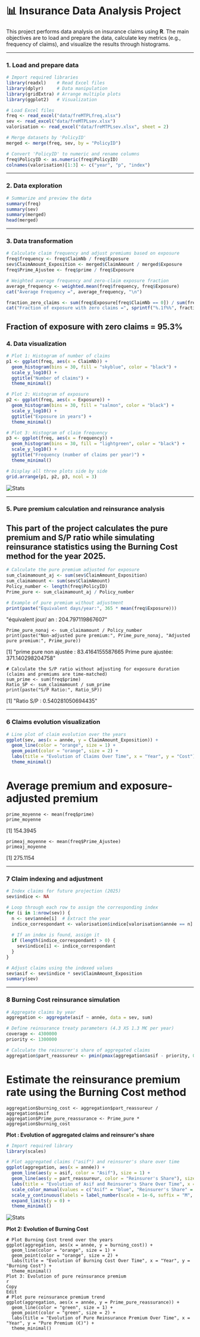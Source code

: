 # 📊 **Insurance Data Analysis Project**

This project performs data analysis on insurance claims using **R**. The main objectives are to load and prepare the data, calculate key metrics (e.g., frequency of claims), and visualize the results through histograms.

---

### **1. Load and prepare data**

```r
# Import required libraries
library(readxl)    # Read Excel files
library(dplyr)     # Data manipulation
library(gridExtra) # Arrange multiple plots
library(ggplot2)   # Visualization

# Load Excel files
freq <- read_excel("data/freMTPLfreq.xlsx")
sev <- read_excel("data/freMTPLsev.xlsx")
valorisation <- read_excel("data/freMTPLsev.xlsx", sheet = 2)

# Merge datasets by 'PolicyID'
merged <- merge(freq, sev, by = "PolicyID")

# Convert 'PolicyID' to numeric and rename columns
freq$PolicyID <- as.numeric(freq$PolicyID)
colnames(valorisation)[1:3] <- c("year", "p", "index")
```

---

### **2. Data exploration**

```r
# Summarize and preview the data
summary(freq)
summary(sev)
summary(merged)
head(merged)
```

---

### **3. Data transformation**

```r
# Calculate claim frequency and adjust premiums based on exposure
freq$frequency <- freq$ClaimNb / freq$Exposure
sev$ClaimAmount_Exposition <- merged$ClaimAmount / merged$Exposure
freq$Prime_Ajustee <- freq$prime / freq$Exposure

# Weighted average frequency and zero-claim exposure fraction
average_frequency <- weighted.mean(freq$frequency, freq$Exposure)
cat("Average Frequency =", average_frequency, "\n")

fraction_zero_claims <- sum(freq$Exposure[freq$ClaimNb == 0]) / sum(freq$Exposure)
cat("Fraction of exposure with zero claims =", sprintf("%.1f%%", fraction_zero_claims * 100), "\n")
```
Fraction of exposure with zero claims = 95.3% 
---

### **4. Data visualization**

```r
# Plot 1: Histogram of number of claims
p1 <- ggplot(freq, aes(x = ClaimNb)) +
  geom_histogram(bins = 30, fill = "skyblue", color = "black") +
  scale_y_log10() +
  ggtitle("Number of claims") +
  theme_minimal()

# Plot 2: Histogram of exposure
p2 <- ggplot(freq, aes(x = Exposure)) +
  geom_histogram(bins = 30, fill = "salmon", color = "black") +
  scale_y_log10() +
  ggtitle("Exposure in years") +
  theme_minimal()

# Plot 3: Histogram of claim frequency
p3 <- ggplot(freq, aes(x = frequency)) +
  geom_histogram(bins = 30, fill = "lightgreen", color = "black") +
  scale_y_log10() +
  ggtitle("Frequency (number of claims per year)") +
  theme_minimal()

# Display all three plots side by side
grid.arrange(p1, p2, p3, ncol = 3)
```
![Stats](Image/Stats.png)

---
### **5. Pure premium calculation and reinsurance analysis**

This part of the project calculates the **pure premium** and **S/P ratio** while simulating reinsurance statistics using the **Burning Cost method** for the year 2025.
---
```r
# Calculate the pure premium adjusted for exposure
sum_claimamount_aj <- sum(sev$ClaimAmount_Exposition)
sum_claimamount <- sum(sev$ClaimAmount)
Policy_number <- length(freq$PolicyID)
Prime_pure <- sum_claimamount_aj / Policy_number

# Example of pure premium without adjustment
print(paste("Equivalent days/year:", 365 * mean(freq$Exposure)))
```
"équivalent jour/ an : 204.797119867607"
```
Prime_pure_nonaj <- sum_claimamount / Policy_number
print(paste("Non-adjusted pure premium:", Prime_pure_nonaj, "Adjusted pure premium:", Prime_pure))
```
[1] "prime pure non ajustée : 83.4164155587665 Prime pure ajustée: 371.140298204758"
```
# Calculate the S/P ratio without adjusting for exposure duration (claims and premiums are time-matched)
sum_prime <- sum(freq$prime)
Ratio_SP <- sum_claimamount / sum_prime
print(paste("S/P Ratio:", Ratio_SP))
```
[1] "Ratio S/P : 0.540281050694435"

---

### **6 Claims evolution visualization**

```r
# Line plot of claim evolution over the years
ggplot(sev, aes(x = année, y = ClaimAmount_Exposition)) +
  geom_line(color = "orange", size = 1) +
  geom_point(color = "orange", size = 2) +
  labs(title = "Evolution of Claims Over Time", x = "Year", y = "Cost") +
  theme_minimal()
```

# Average premium and exposure-adjusted premium
```
prime_moyenne <- mean(freq$prime)
prime_moyenne
```
[1] 154.3945
```
primeaj_moyenne <- mean(freq$Prime_Ajustee)
primeaj_moyenne
```
[1] 275.1154

---

### **7 Claim indexing and adjustment**

```r
# Index claims for future projection (2025)
sev$indice <- NA

# Loop through each row to assign the corresponding index
for (i in 1:nrow(sev)) {
  n <- sev$année[i]  # Extract the year
  indice_correspondant <- valorisation$indice[valorisation$année == n]  # Find matching index
  
  # If an index is found, assign it
  if (length(indice_correspondant) > 0) {
    sev$indice[i] <- indice_correspondant
  }
}

# Adjust claims using the indexed values
sev$asif <- sev$indice * sev$ClaimAmount_Exposition
summary(sev)
```

---

### **8 Burning Cost reinsurance simulation**

```r
# Aggregate claims by year
aggregation <- aggregate(asif ~ année, data = sev, sum)

# Define reinsurance treaty parameters (4.3 XS 1.3 M€ per year)
coverage <- 4300000
priority <- 1300000

# Calculate the reinsurer's share of aggregated claims
aggregation$part_reassureur <- pmin(pmax(aggregation$asif - priority, 0), coverage)
```
# Estimate the reinsurance premium rate using the Burning Cost method
```
aggregation$burning_cost <- aggregation$part_reassureur / aggregation$asif
aggregation$Prime_pure_reassurance <- Prime_pure * aggregation$burning_cost
```



**Plot : Evolution of aggregated claims and reinsurer's share**

```r
# Import required library
library(scales)

# Plot aggregated claims ("asif") and reinsurer's share over time
ggplot(aggregation, aes(x = année)) +
  geom_line(aes(y = asif, color = "Asif"), size = 1) +
  geom_line(aes(y = part_reassureur, color = "Reinsurer's Share"), size = 1.2) +
  labs(title = "Evolution of Asif and Reinsurer's Share Over Time", x = "Year", y = "Amount (€)") +
  scale_color_manual(values = c("Asif" = "blue", "Reinsurer's Share" = "red")) +
  scale_y_continuous(labels = label_number(scale = 1e-6, suffix = "M", accuracy = 1)) +
  expand_limits(y = 0) +
  theme_minimal()
```
![Stats](Stats.png)

**Plot 2: Evolution of Burning Cost**
```
# Plot Burning Cost trend over the years
ggplot(aggregation, aes(x = année, y = burning_cost)) +
  geom_line(color = "orange", size = 1) +
  geom_point(color = "orange", size = 2) +
  labs(title = "Evolution of Burning Cost Over Time", x = "Year", y = "Burning Cost") +
  theme_minimal()
Plot 3: Evolution of pure reinsurance premium
r
Copy
Edit
# Plot pure reinsurance premium trend
ggplot(aggregation, aes(x = année, y = Prime_pure_reassurance)) +
  geom_line(color = "green", size = 1) +
  geom_point(color = "green", size = 2) +
  labs(title = "Evolution of Pure Reinsurance Premium Over Time", x = "Year", y = "Pure Premium (€)") +
  theme_minimal()




